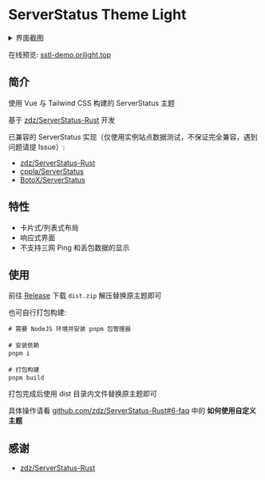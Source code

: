 # ServerStatus Theme Light

<details>
<summary>界面截图</summary>

卡片布局
![screenshot 1](docs/screenshot1.png)

列表式布局
![screenshot 2](docs/screenshot2.png)

</details>

在线预览: [sstl-demo.orilight.top](https://sstl-demo.orilight.top/)

## 简介

使用 Vue 与 Tailwind CSS 构建的 ServerStatus 主题

基于 [zdz/ServerStatus-Rust](https://github.com/zdz/ServerStatus-Rust) 开发

已兼容的 ServerStatus 实现（仅使用实例站点数据测试，不保证完全兼容，遇到问题请提 Issue）:

- [zdz/ServerStatus-Rust](https://github.com/zdz/ServerStatus-Rust)
- [cppla/ServerStatus](https://github.com/cppla/ServerStatus)
- [BotoX/ServerStatus](https://github.com/BotoX/ServerStatus)

## 特性

- 卡片式/列表式布局
- 响应式界面
- 不支持三网 Ping 和丢包数据的显示

## 使用

前往 [Release](https://github.com/orilights/ServerStatus-Theme-Light/releases) 下载 `dist.zip` 解压替换原主题即可

也可自行打包构建:

```shell
# 需要 NodeJS 环境并安装 pnpm 包管理器

# 安装依赖
pnpm i

# 打包构建
pnpm build
```

打包完成后使用 dist 目录内文件替换原主题即可

具体操作请看 [github.com/zdz/ServerStatus-Rust#6-faq](https://github.com/zdz/ServerStatus-Rust#6-faq) 中的 **如何使用自定义主题**

## 感谢

- [zdz/ServerStatus-Rust](https://github.com/zdz/ServerStatus-Rust)
